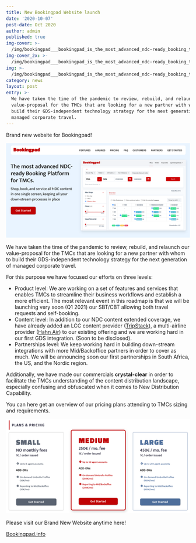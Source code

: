 ```yaml
---
title: New Bookingpad Website launch
date: '2020-10-07'
post-date: Oct 2020
author: admin
published: true
img-cover: >-
  /img/bookingpad___bookingpad_is_the_most_advanced_ndc-ready_booking_tool_for_tmcs.png
img-cover_2x: >-
  /img/bookingpad___bookingpad_is_the_most_advanced_ndc-ready_booking_tool_for_tmcs.png
img: >-
  /img/bookingpad___bookingpad_is_the_most_advanced_ndc-ready_booking_tool_for_tmcs.png
category: news
layout: post
entry: >-
  We have taken the time of the pandemic to review, rebuild, and relaunch our
  value-proposal for the TMCs that are looking for a new partner with whom to
  build their GDS-independent technology strategy for the next generation of
  managed corporate travel.
---
```

Brand new website for Bookingpad!

![Bookingpad brand newe Website](/img/bookingpad___bookingpad_is_the_most_advanced_ndc-ready_booking_tool_for_tmcs.png)



We have taken the time of the pandemic to review, rebuild, and relaunch our value-proposal for the TMCs that are looking for a new partner with whom to build their GDS-independent technology strategy for the next generation of managed corporate travel.

For this purpose we have focused our efforts on three levels:

* Product level: We are working on a set of features and services that enables TMCs to streamline their business workflows and establish a more efficient. The most relevant event in this roadmap is that we will be launching very soon (Q1 2021) our SBT/CBT allowing both travel requests and self-booking.
* Content level: In addition to our NDC content extended coverage, we have already added an LCC content provider ([TripStack](https://www.tripstack.com/)), a multi-airline provider ([Hahn Air](https://www.hahnair.com/en)) to our existing offering and we are working hard in our first GDS integration. (Soon to be disclosed).
* Partnerships level: We keep working hard in building down-stream integrations with more Mid/Backoffice partners in order to cover as much. We will be announcing soon our first partnerships in South Africa, the US, and the Nordic region.

Additionally, we have made our commercials **crystal-clear** in order to facilitate the TMCs understanding of the content distribution landscape, especially confusing and obfuscated when it comes to New Distribution Capability.

You can here get an overview of our pricing plans attending to TMCs sizing and requirements.

![Bookingpad Pricing Plans](/img/bookingpad___bookingpad_is_the_most_advanced_ndc-ready_booking_tool_for_travel_agents_.png)

Please visit our Brand New Website anytime here!

[Bookingpad.info](https://bookingpad.info/)
